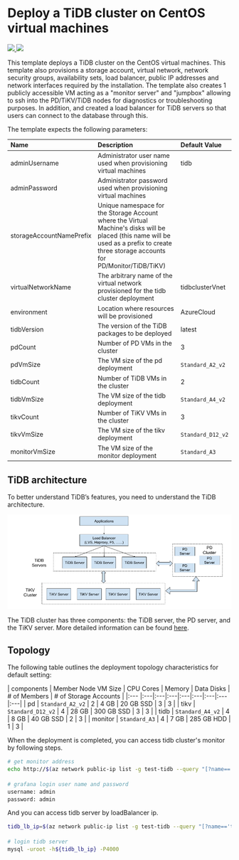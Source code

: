 # Deploy a TiDB cluster on CentOS virtual machines

<a href="https://portal.azure.com/#create/Microsoft.Template/uri/https%3A%2F%2Fraw.githubusercontent.com%2FAzure%2Fazure-quickstart-templates%2Fmaster%2Ftidb-cluster-on-centos%2Fazuredeploy.json" target="_blank">
  <img src="http://azuredeploy.net/deploybutton.png"/>
</a>
<a href="http://armviz.io/#/?load=https%3A%2F%2Fraw.githubusercontent.com%2FAzure%2Fazure-quickstart-templates%2Fmaster%2Ftidb-cluster-on-centos%2Fazuredeploy.json" target="_blank">
  <img src="http://armviz.io/visualizebutton.png"/>
</a>

This template deploys a TiDB cluster on the CentOS virtual machines. This template also provisions a storage account, virtual network, network security groups, availability sets, load balancer, public IP addresses and network interfaces required by the installation. The template also creates 1 publicly accessible VM acting as a "monitor server" and "jumpbox" allowing to ssh into the PD/TiKV/TiDB nodes for diagnostics or troubleshooting purposes. In addition, and created a load balancer for TiDB servers so that users can connect to the database through this.

The template expects the following parameters:

| Name   | Description | Default Value |
|:--- |:---|:---|
| adminUsername  | Administrator user name used when provisioning virtual machines | tidb |
| adminPassword  | Administrator password used when provisioning virtual machines | |
| storageAccountNamePrefix | Unique namespace for the Storage Account where the Virtual Machine's disks will be placed (this name will be used as a prefix to create three storage accounts for PD/Monitor/TiDB/TiKV) | |
| virtualNetworkName | The arbitrary name of the virtual network provisioned for the tidb cluster deployment | tidbclusterVnet |
| environment | Location where resources will be provisioned |AzureCloud|
| tidbVersion | The version of the TiDB packages to be deployed | latest |
| pdCount | Number of PD VMs in the cluster | 3 |
| pdVmSize | The VM size of the pd deployment | `Standard_A2_v2` |
| tidbCount | Number of TiDB VMs in the cluster | 2 |
| tidbVmSize | The VM size of the tidb deployment | `Standard_A4_v2` |
| tikvCount | Number of TiKV VMs in the cluster | 3 |
| tikvVmSize | The VM size of the tikv deployment | `Standard_D12_v2` |
| monitorVmSize | The VM size of the monitor deployment | `Standard_A3` |


## TiDB architecture
To better understand TiDB’s features, you need to understand the TiDB architecture.

![image alt text](images/tidb-architecture.png)

The TiDB cluster has three components: the TiDB server, the PD server, and the TiKV server. More detailed information can be found [here](https://github.com/pingcap/docs).

## Topology

The following table outlines the deployment topology characteristics for default setting:


| components | Member Node VM Size | CPU Cores | Memory | Data Disks | # of Members | # of Storage Accounts |
|:--- |:---|:---|:---|:---|:---|:---|:---|:---|
| pd | `Standard_A2_v2` | 2 | 4 GB | 20 GB SSD  | 3 | 3 |
| tikv | `Standard_D12_v2` | 4 | 28 GB | 300 GB SSD | 3 | 3 |
| tidb | `Standard_A4_v2` | 4 | 8 GB | 40 GB SSD  | 2 | 3 |
| monitor | `Standard_A3` | 4 | 7 GB | 285 GB HDD | 1 | 3 |

When the deployment is completed, you can access tidb cluster's monitor by following steps.

```bash
# get monitor address
echo http://$(az network public-ip list -g test-tidb --query "[?name=='pubip-monitor'].dnsSettings.fqdn" -otsv):3000

# grafana login user name and password
username: admin
password: admin
```
And you can access tidb server by loadBalancer ip.

```bash
tidb_lb_ip=$(az network public-ip list -g test-tidb --query "[?name=='tidb-lb-pubip'].ipAddress" -otsv)

# login tidb server
mysql -uroot -h${tidb_lb_ip} -P4000
```